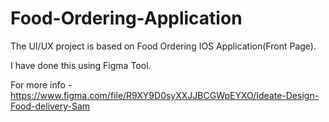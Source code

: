 # Food-Ordering-Application

The UI/UX project is based on Food Ordering IOS Application(Front Page).

I have done this using Figma Tool.

For more info - https://www.figma.com/file/R9XY9D0syXXJJBCGWpEYXO/Ideate-Design-Food-delivery-Sam
